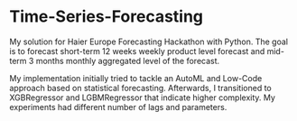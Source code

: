 # Time-Series-Forecasting
My solution for Haier Europe Forecasting Hackathon with Python.  The goal is to forecast short-term 12 weeks weekly product level forecast and mid-term 3 months monthly aggregated level of the forecast.

My implementation initially tried to tackle an AutoML and Low-Code approach based on statistical forecasting. Afterwards, I transitioned to XGBRegressor and LGBMRegressor that indicate higher complexity. My experiments had different number of lags and parameters.
